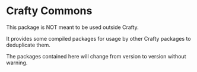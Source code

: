 # Crafty Commons

This package is NOT meant to be used outside Crafty.

It provides some compiled packages for usage by other Crafty packages to deduplicate them.

The packages contained here will change from version to version without warning.
